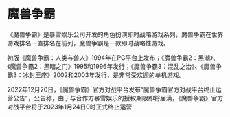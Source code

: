 # 魔兽争霸
《魔兽争霸》是暴雪娱乐公司开发的角色扮演即时战略游戏系列，魔兽争霸在世界游戏排名一直排名在前列，魔兽争霸是一款即时战略性游戏。

初版《魔兽争霸：人类与兽人》1994年在PC平台上发布；《魔兽争霸2：黑潮》、《魔兽争霸2：黑暗之门》1995和1996年发行；《魔兽争霸3：混乱之治》、《魔兽争霸3：冰封王座》2002和2003年发行，是非常受欢迎的单机游戏。

2022年12月20日，《魔兽争霸》官方对战平台发布“魔兽争霸官方对战平台终止运营公告”，公告称，由于与合作方暴雪娱乐的授权期限即将届满，《魔兽争霸》官方对战平台将于2023年1月24日0时正式终止运营
